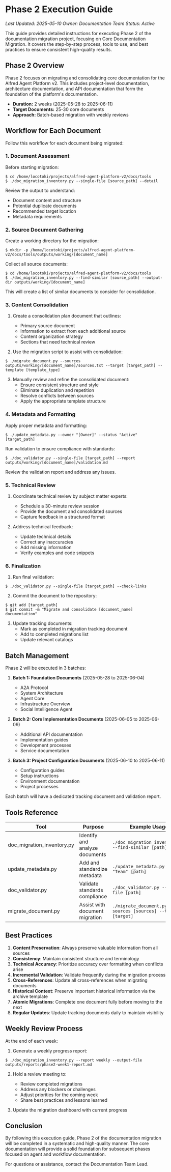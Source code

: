 # Phase 2 Execution Guide

*Last Updated: 2025-05-10*
*Owner: Documentation Team*
*Status: Active*

This guide provides detailed instructions for executing Phase 2 of the documentation migration project, focusing on Core Documentation Migration. It covers the step-by-step process, tools to use, and best practices to ensure consistent high-quality results.

## Phase 2 Overview

Phase 2 focuses on migrating and consolidating core documentation for the Alfred Agent Platform v2. This includes project-level documentation, architecture documentation, and API documentation that form the foundation of the platform's documentation.

- **Duration:** 2 weeks (2025-05-28 to 2025-06-11)
- **Target Documents:** 25-30 core documents
- **Approach:** Batch-based migration with weekly reviews

## Workflow for Each Document

Follow this workflow for each document being migrated:

### 1. Document Assessment

Before starting migration:

```
$ cd /home/locotoki/projects/alfred-agent-platform-v2/docs/tools
$ ./doc_migration_inventory.py --single-file [source_path] --detail
```

Review the output to understand:
- Document content and structure
- Potential duplicate documents
- Recommended target location
- Metadata requirements

### 2. Source Document Gathering

Create a working directory for the migration:

```
$ mkdir -p /home/locotoki/projects/alfred-agent-platform-v2/docs/tools/outputs/working/[document_name]
```

Collect all source documents:

```
$ cd /home/locotoki/projects/alfred-agent-platform-v2/docs/tools
$ ./doc_migration_inventory.py --find-similar [source_path] --output-dir outputs/working/[document_name]
```

This will create a list of similar documents to consider for consolidation.

### 3. Content Consolidation

1. Create a consolidation plan document that outlines:
   - Primary source document
   - Information to extract from each additional source
   - Content organization strategy
   - Sections that need technical review

2. Use the migration script to assist with consolidation:

```
$ ./migrate_document.py --sources outputs/working/[document_name]/sources.txt --target [target_path] --template [template_type]
```

3. Manually review and refine the consolidated document:
   - Ensure consistent structure and style
   - Eliminate duplication and repetition
   - Resolve conflicts between sources
   - Apply the appropriate template structure

### 4. Metadata and Formatting

Apply proper metadata and formatting:

```
$ ./update_metadata.py --owner "[Owner]" --status "Active" [target_path]
```

Run validation to ensure compliance with standards:

```
$ ./doc_validator.py --single-file [target_path] --report outputs/working/[document_name]/validation.md
```

Review the validation report and address any issues.

### 5. Technical Review

1. Coordinate technical review by subject matter experts:
   - Schedule a 30-minute review session
   - Provide the document and consolidated sources
   - Capture feedback in a structured format

2. Address technical feedback:
   - Update technical details
   - Correct any inaccuracies
   - Add missing information
   - Verify examples and code snippets

### 6. Finalization

1. Run final validation:

```
$ ./doc_validator.py --single-file [target_path] --check-links
```

2. Commit the document to the repository:

```
$ git add [target_path]
$ git commit -m "Migrate and consolidate [document_name] documentation"
```

3. Update tracking documents:
   - Mark as completed in migration tracking document
   - Add to completed migrations list
   - Update relevant catalogs

## Batch Management

Phase 2 will be executed in 3 batches:

1. **Batch 1: Foundation Documents** (2025-05-28 to 2025-06-04)
   - A2A Protocol
   - System Architecture
   - Agent Core
   - Infrastructure Overview
   - Social Intelligence Agent

2. **Batch 2: Core Implementation Documents** (2025-06-05 to 2025-06-09)
   - Additional API documentation
   - Implementation guides
   - Development processes
   - Service documentation

3. **Batch 3: Project Configuration Documents** (2025-06-10 to 2025-06-11)
   - Configuration guides
   - Setup instructions
   - Environment documentation
   - Project processes

Each batch will have a dedicated tracking document and validation report.

## Tools Reference

| Tool | Purpose | Example Usage |
|------|---------|--------------|
| doc_migration_inventory.py | Identify and analyze documents | `./doc_migration_inventory.py --find-similar [path]` |
| update_metadata.py | Add and standardize metadata | `./update_metadata.py --owner "Team" [path]` |
| doc_validator.py | Validate standards compliance | `./doc_validator.py --single-file [path]` |
| migrate_document.py | Assist with document migration | `./migrate_document.py --sources [sources] --target [target]` |

## Best Practices

1. **Content Preservation**: Always preserve valuable information from all sources
2. **Consistency**: Maintain consistent structure and terminology
3. **Technical Accuracy**: Prioritize accuracy over formatting when conflicts arise
4. **Incremental Validation**: Validate frequently during the migration process
5. **Cross-References**: Update all cross-references when migrating documents
6. **Historical Context**: Preserve important historical information via the archive template
7. **Atomic Migrations**: Complete one document fully before moving to the next
8. **Regular Updates**: Update tracking documents daily to maintain visibility

## Weekly Review Process

At the end of each week:

1. Generate a weekly progress report:

```
$ ./doc_migration_inventory.py --report weekly --output-file outputs/reports/phase2-week1-report.md
```

2. Hold a review meeting to:
   - Review completed migrations
   - Address any blockers or challenges
   - Adjust priorities for the coming week
   - Share best practices and lessons learned

3. Update the migration dashboard with current progress

## Conclusion

By following this execution guide, Phase 2 of the documentation migration will be completed in a systematic and high-quality manner. The core documentation will provide a solid foundation for subsequent phases focused on agent and workflow documentation.

For questions or assistance, contact the Documentation Team Lead.

